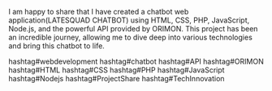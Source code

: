 I am happy to share that I have created a chatbot web application(LATESQUAD CHATBOT) using HTML, CSS, PHP, JavaScript, Node.js, and the powerful API provided by ORIMON. 
This project has been an incredible journey, allowing me to dive deep into various technologies and bring this chatbot to life.


hashtag#webdevelopment 
hashtag#chatbot 
hashtag#API hashtag#ORIMON hashtag#HTML hashtag#CSS hashtag#PHP hashtag#JavaScript hashtag#Nodejs hashtag#ProjectShare hashtag#TechInnovation
